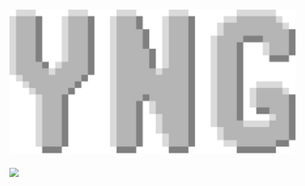 <h1 align="center">
<img src="yng.jpg">
</h1>
<a href="https://qwn3.github.io"><img src="https://img.shields.io/badge/-QUINN-purple"></a>
